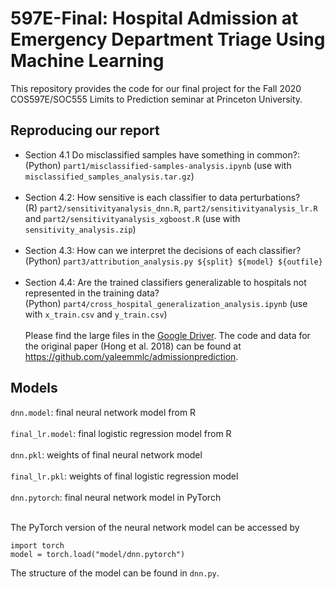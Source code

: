 # 597E-Final: Hospital Admission at Emergency Department Triage Using Machine Learning

This repository provides the code for our final project for the Fall 2020 COS597E/SOC555 Limits to Prediction seminar at Princeton University. 

## Reproducing our report
- Section 4.1 Do misclassified samples have something in common?: <br />
  (Python) `part1/misclassified-samples-analysis.ipynb` (use with `misclassified_samples_analysis.tar.gz`) <br /> <br />
- Section 4.2: How sensitive is each classifier to data perturbations? <br />
  (R) `part2/sensitivityanalysis_dnn.R`, `part2/sensitivityanalysis_lr.R` and `part2/sensitivityanalysis_xgboost.R` (use with `sensitivity_analysis.zip`) <br /> <br />
- Section 4.3: How can we interpret the decisions of each classifier? <br />
  (Python) `part3/attribution_analysis.py ${split} ${model} ${outfile}` <br /> <br />
- Section 4.4: Are the trained classifiers generalizable to hospitals not represented in the training data? <br />
  (Python) `part4/cross_hospital_generalization_analysis.ipynb` (use with `x_train.csv` and `y_train.csv`) <br /> <br />
Please find the large files in the [Google Driver](https://drive.google.com/drive/folders/1mr3X5v_qCOysY83YUcR_vS25g3y-TI9U?usp=sharing). The code and data for the original paper (Hong et al. 2018) can be found at https://github.com/yaleemmlc/admissionprediction.


## Models
`dnn.model`: final neural network model from R <br /> <br />
`final_lr.model`: final logistic regression model from R <br /> <br />
`dnn.pkl`: weights of final neural network model <br /> <br />
`final_lr.pkl`: weights of final logistic regression model <br /> <br />
`dnn.pytorch`: final neural network model in PyTorch <br /> <br />
 
The PyTorch version of the neural network model can be accessed by 

```
import torch
model = torch.load("model/dnn.pytorch")
```

The structure of the model can be found in `dnn.py`.

